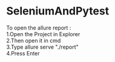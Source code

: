 ﻿# SeleniumAndPytest
To open the allure report :<br>
1.Open the Project in Explorer<br>
2.Then open it in cmd<br>
3.Type allure serve "./report"<br>
4.Press Enter<br>
